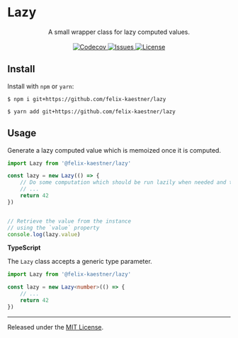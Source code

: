 # Lazy

<p align="center">
    <span>A small wrapper class for lazy computed values.</span>
    <br><br>
    <a href="https://app.codecov.io/gh/felix-kaestner/lazy/">
        <img alt="Codecov" src="https://img.shields.io/codecov/c/github/felix-kaestner/lazy?color=29b6f6&style=flat-square&token=G0HFHGFM94">
    </a>
    <a href="https://github.com/felix-kaestner/lazy/issues">
        <img alt="Issues" src="https://img.shields.io/github/issues/felix-kaestner/lazy?color=29b6f6&style=flat-square">
    </a>
    <a href="https://github.com/felix-kaestner/async/blob/main/LICENSE">
        <img alt="License" src="https://img.shields.io/github/license/felix-kaestner/async?color=29b6f6&style=flat-square">
    </a>
</p>

## Install

Install with `npm` or `yarn`:

```
$ npm i git+https://github.com/felix-kaestner/lazy
```

```
$ yarn add git+https://github.com/felix-kaestner/lazy
```

## Usage

Generate a lazy computed value which is memoized once it is computed.

```JavaScript
import Lazy from '@felix-kaestner/lazy'

const lazy = new Lazy(() => {
    // Do some computation which should be run lazily when needed and then memoized
    // ...
    return 42
})


// Retrieve the value from the instance
// using the `value` property
console.log(lazy.value)
```

**TypeScript**

The `Lazy` class accepts a generic type parameter.

```TypeScript
import Lazy from '@felix-kaestner/lazy'

const lazy = new Lazy<number>(() => {
    // ...
    return 42
})
```

---

Released under the [MIT License](LICENSE).

